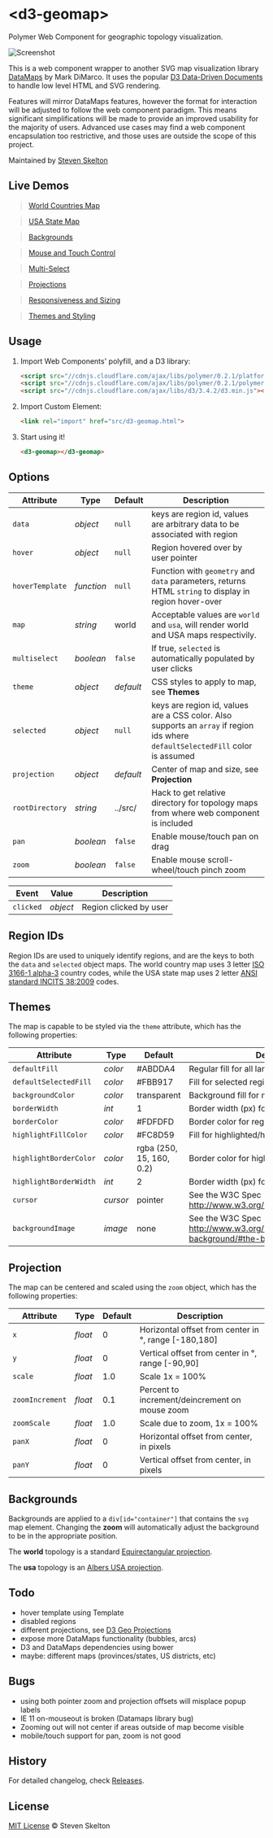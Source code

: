 &lt;d3-geomap&gt;
=============

Polymer Web Component for geographic topology visualization.

![Screenshot](https://raw.githubusercontent.com/stevenrskelton/d3-geomap/master/examples/d3-geomap.jpg "Screenshot")

This is a web component wrapper to another SVG map visualization library [DataMaps](http://datamaps.github.io/) by Mark DiMarco.
It uses the popular [D3 Data-Driven Documents](http://d3js.org/) to handle low level HTML and SVG rendering.

Features will mirror DataMaps features, however the format for interaction will be adjusted to follow the web component paradigm. 
This means significant simplifications will be made to provide an improved usability for the majority of users.  Advanced use cases may find 
a web component encapsulation too restrictive, and those uses are outside the scope of this project.

Maintained by [Steven Skelton](https://github.com/stevenrskelton)

## Live Demos
 
> [World Countries Map](http://files.stevenskelton.ca/d3-geomap/examples/world.html)

> [USA State Map](http://files.stevenskelton.ca/d3-geomap/examples/usa.html)

> [Backgrounds](http://files.stevenskelton.ca/d3-geomap/examples/backgrounds.html)

> [Mouse and Touch Control](http://files.stevenskelton.ca/d3-geomap/examples/mouse-touch.html)

> [Multi-Select](http://files.stevenskelton.ca/d3-geomap/examples/multiselect.html)

> [Projections](http://files.stevenskelton.ca/d3-geomap/examples/projections.html)

> [Responsiveness and Sizing](http://files.stevenskelton.ca/d3-geomap/examples/responsive-size.html)

> [Themes and Styling](http://files.stevenskelton.ca/d3-geomap/examples/themes.html)


## Usage

1. Import Web Components' polyfill, and a D3 library:

	```html
	<script src="//cdnjs.cloudflare.com/ajax/libs/polymer/0.2.1/platform.js"></script>
	<script src="//cdnjs.cloudflare.com/ajax/libs/polymer/0.2.1/polymer.js"></script>
	<script src="//cdnjs.cloudflare.com/ajax/libs/d3/3.4.2/d3.min.js"></script>
	```

2. Import Custom Element:

	```html
	<link rel="import" href="src/d3-geomap.html">
	```

3. Start using it!

	```html
	<d3-geomap></d3-geomap>
	```

## Options

Attribute			| Type			| Default		| Description
---					| ---			| ---			| ---
`data`				| *object*		| `null`		| keys are region id, values are arbitrary data to be associated with region
`hover`				| *object*		| `null`		| Region hovered over by user pointer
`hoverTemplate`		| *function*	| `null`		| Function with `geometry` and `data` parameters, returns HTML `string` to display in region hover-over
`map`				| *string*		| world			| Acceptable values are `world` and `usa`, will render world and USA maps respectivily.
`multiselect`		| *boolean*		| `false`		| If true, `selected` is automatically populated by user clicks
`theme`				| *object*		| _default_		| CSS styles to apply to map, see __Themes__
`selected`	 		| *object*		| `null`		| keys are region id, values are a CSS color.  Also supports an `array` if region ids where `defaultSelectedFill` color is assumed
`projection`		| *object*		| _default_		| Center of map and size, see __Projection__
`rootDirectory`		| *string*		| ../src/		| Hack to get relative directory for topology maps from where web component is included
`pan`				| *boolean*		| `false`		| Enable mouse/touch pan on drag
`zoom`				| *boolean*		| `false`		| Enable mouse scroll-wheel/touch pinch zoom

Event				| Value			| Description
---					| ---			| ---
`clicked`			| *object*		| Region clicked by user

## Region IDs

Region IDs are used to uniquely identify regions, and are the keys to both the `data` and `selected` object maps.
The world country map uses 3 letter [ISO 3166-1 alpha-3](http://en.wikipedia.org/wiki/ISO_3166-1_alpha-3) country codes,
while the USA state map uses 2 letter [ANSI standard INCITS 38:2009](http://en.wikipedia.org/wiki/List_of_U.S._state_abbreviations) codes.

## Themes

The map is capable to be styled via the `theme` attribute, which has the following properties:

Attribute				| Type		| Default					| Description
---						| ---		| ---						| ---
`defaultFill`	 		| *color*	| #ABDDA4					| Regular fill for all land regions
`defaultSelectedFill`	| *color*	| #FBB917					| Fill for selected regions if `selected` is an array
`backgroundColor`		| *color*	| transparent				| Background fill for map (water)
`borderWidth`			| *int*		| 1							| Border width (px) for regular regions
`borderColor`			| *color*	| #FDFDFD					| Border color for regular regions
`highlightFillColor`	| *color*	| #FC8D59					| Fill for highlighted/hover region
`highlightBorderColor`	| *color*	| rgba (250, 15, 160, 0.2)	| Border color for highlighted/hover region
`highlightBorderWidth`	| *int*		| 2							| Border width (px) for highlighted/hover region
`cursor`				| *cursor*	| pointer					| See the W3C Spec http://www.w3.org/wiki/CSS/Properties/cursor
`backgroundImage`		| *image*	| none						| See the W3C Spec http://www.w3.org/TR/css3-background/#the-background-image

## Projection

The map can be centered and scaled using the `zoom` object, which has the following properties:

Attribute				| Type		| Default					| Description
---						| ---		| ---						| ---
`x`	 					| *float*	| 0							| Horizontal offset from center in °, range [-180,180]
`y`						| *float*	| 0							| Vertical offset from center in °, range [-90,90]
`scale`					| *float*	| 1.0						| Scale 1x = 100%
`zoomIncrement`			| *float*	| 0.1						| Percent to increment/deincrement on mouse zoom
`zoomScale`				| *float*	| 1.0						| Scale due to zoom, 1x = 100%
`panX`					| *float*	| 0							| Horizontal offset from center, in pixels
`panY`					| *float*	| 0							| Vertical offset from center, in pixels

## Backgrounds

Backgrounds are applied to a `div[id="container"]` that contains the `svg` map element.  Changing the __zoom__ will automatically 
adjust the background to be in the appropriate position.

The __world__ topology is a standard [Equirectangular projection](http://en.wikipedia.org/wiki/Equirectangular_projection).

The __usa__ topology is an [Albers USA projection](http://bl.ocks.org/mbostock/4090848).

## Todo

- hover template using Template
- disabled regions
- different projections, see [D3 Geo Projections](https://github.com/mbostock/d3/wiki/Geo-Projections)
- expose more DataMaps functionality (bubbles, arcs)
- D3 and DataMaps dependencies using bower
- maybe: different maps (provinces/states, US districts, etc)

## Bugs
- using both pointer zoom and projection offsets will misplace popup labels
- IE 11 on-mouseout is broken (Datamaps library bug)
- Zooming out will not center if areas outside of map become visible
- mobile/touch support for pan, zoom is not good

## History

For detailed changelog, check [Releases](https://github.com/stevenrskelton/d3-geomap/releases).

## License

[MIT License](http://opensource.org/licenses/MIT) © Steven Skelton